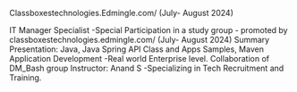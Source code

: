 Classboxestechnologies.Edmingle.com/ (July- August 2024)

IT Manager Specialist -Special Participation in a study group - promoted by classboxestechnologies.edmingle.com/ (July- August 2024)
Summary Presentation:  Java, Java Spring API Class and Apps Samples, Maven Application Development -Real world Enterprise level.
Collaboration of DM_Bash group
Instructor: Anand S -Specializing in Tech Recruitment and Training.
